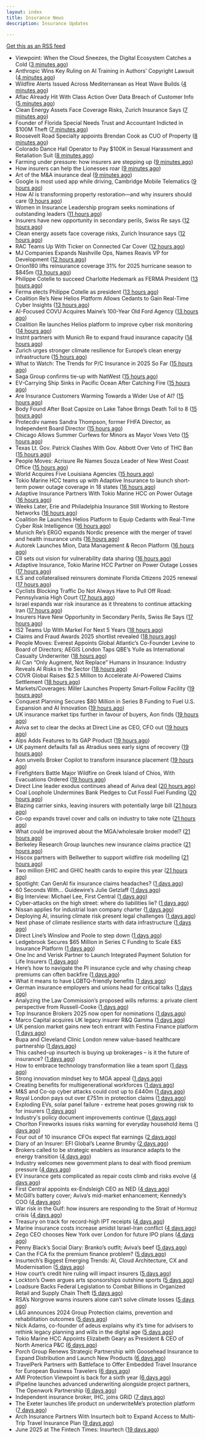```yaml
---
layout: index
title: Insurance News
description: Insurance Updates

---
```


[Get this as an RSS feed](/insurance.rss)

<!-- news_marker starts -->
- Viewpoint: When the Cloud Sneezes, the Digital Ecosystem Catches a Cold ([3 minutes ago](https://www.insurancejournal.com/news/international/2025/06/25/828977.htm))
- Anthropic Wins Key Ruling on AI Training in Authors’ Copyright Lawsuit ([4 minutes ago](https://www.insurancejournal.com/news/national/2025/06/25/828987.htm))
- Wildfire Alerts Issued Across Mediterranean as Heat Wave Builds ([4 minutes ago](https://www.insurancejournal.com/news/international/2025/06/25/828960.htm))
- Aflac Already Hit With Class Action Over Data Breach of Customer Info ([5 minutes ago](https://www.insurancejournal.com/news/national/2025/06/25/829012.htm))
- Clean Energy Assets Face Coverage Risks, Zurich Insurance Says ([7 minutes ago](https://www.insurancejournal.com/news/international/2025/06/25/829023.htm))
- Founder of Florida Special Needs Trust and Accountant Indicted in $100M Theft ([7 minutes ago](https://www.insurancejournal.com/news/southeast/2025/06/25/829054.htm))
- Roosevelt Road Specialty appoints Brendan Cook as CUO of Property ([8 minutes ago](https://www.reinsurancene.ws/roosevelt-road-specialty-appoints-brendan-cook-as-cuo-of-property/))
- Colorado Dance Hall Operator to Pay $100K in Sexual Harassment and Retaliation Suit ([8 minutes ago](https://www.insurancejournal.com/news/west/2025/06/25/828979.htm))
- Farming under pressure: how insurers are stepping up ([9 minutes ago](https://www.postonline.co.uk/commercial/7957860/farming-under-pressure-how-insurers-are-stepping-up))
- How insurers can help the Lionesses roar ([9 minutes ago](https://www.postonline.co.uk/claims/7957499/how-insurers-can-help-the-lionesses-roar))
- Art of the M&A insurance deal ([9 minutes ago](https://www.postonline.co.uk/commercial/7957730/art-of-the-ma-insurance-deal))
- Google is most used app while driving, Cambridge Mobile Telematics ([9 hours ago](https://www.dig-in.com/news/google-most-used-while-driving-cambridge-mobile-telematics))
- How AI is transforming property restoration—and why insurers should care ([9 hours ago](https://www.dig-in.com/opinion/how-ai-is-transforming-property-restoration))
- Women in Insurance Leadership program seeks nominations of outstanding leaders ([11 hours ago](https://www.dig-in.com/news/2025-women-in-insurance-leadership-nominations-open))
- Insurers have new opportunity in secondary perils, Swiss Re says ([12 hours ago](https://www.dig-in.com/articles/insurers-have-new-opportunity-in-secondary-perils-swiss-re))
- Clean energy assets face coverage risks, Zurich Insurance says ([12 hours ago](https://www.dig-in.com/articles/clean-energy-assets-face-coverage-risks-zurich-insurance))
- RAC Teams Up With Ticker on Connected Car Cover ([12 hours ago](https://insurance-edge.net/2025/06/24/rac-teams-up-with-ticker-on-connected-car-cover/))
- MJ Companies Expands Nashville Ops, Names Reavis VP for Development ([12 hours ago](https://www.insurancejournal.com/news/southeast/2025/06/24/828984.htm))
- Orion180 lifts reinsurance coverage 31% for 2025 hurricane season to $845m ([13 hours ago](https://www.reinsurancene.ws/orion180-lifts-reinsurance-coverage-31-for-2025-hurricane-season-to-845m/))
- Philippe Cotelle to succeed Charlotte Hedemark as FERMA President ([13 hours ago](https://www.reinsurancene.ws/philippe-cotelle-to-succeed-charlotte-hedemark-as-ferma-president/))
- Ferma elects Philippe Cotelle as president ([13 hours ago](https://www.postonline.co.uk/risk-management/7957992/ferma-elects-philippe-cotelle-as-president))
- Coalition Re’s New Helios Platform Allows Cedants to Gain Real-Time Cyber Insights ([13 hours ago](https://www.insurancejournal.com/news/national/2025/06/24/828970.htm))
- AI-Focused COVU Acquires Maine’s 100-Year Old Ford Agency ([13 hours ago](https://www.insurancejournal.com/news/east/2025/06/24/828968.htm))
- Coalition Re launches Helios platform to improve cyber risk monitoring ([14 hours ago](https://www.reinsurancene.ws/coalition-re-launches-helios-platform-to-improve-cyber-risk-monitoring/))
- Instnt partners with Munich Re to expand fraud insurance capacity ([14 hours ago](https://www.reinsurancene.ws/instnt-partners-with-munich-re-to-expand-fraud-insurance-capacity/))
- Zurich urges stronger climate resilience for Europe’s clean energy infrastructure ([15 hours ago](https://www.reinsurancene.ws/zurich-urges-stronger-climate-resilience-for-europes-clean-energy-infrastructure/))
- What to Watch: The Trends for P/C Insurance in 2025 So Far ([15 hours ago](https://www.insurancejournal.com/news/national/2025/06/24/828952.htm))
- Saga Group confirms tie-up with NatWest ([15 hours ago](https://www.insurancebusinessmag.com/uk/news/breaking-news/saga-group-confirms-tieup-with-natwest-540271.aspx))
- EV-Carrying Ship Sinks in Pacific Ocean After Catching Fire ([15 hours ago](https://www.insurancejournal.com/news/international/2025/06/24/828902.htm))
- Are Insurance Customers Warming Towards a Wider Use of AI? ([15 hours ago](https://insurance-edge.net/2025/06/24/are-insurance-customers-warming-towards-a-wider-use-of-ai/))
- Body Found After Boat Capsize on Lake Tahoe Brings Death Toll to 8 ([15 hours ago](https://www.insurancejournal.com/news/west/2025/06/24/828938.htm))
- Protecdiv names Sandra Thompson, former FHFA Director, as Independent Board Director ([15 hours ago](https://www.reinsurancene.ws/protecdiv-names-sandra-thompson-former-fhfa-director-as-independent-board-director/))
- Chicago Allows Summer Curfews for Minors as Mayor Vows Veto ([15 hours ago](https://www.insurancejournal.com/news/midwest/2025/06/24/828934.htm))
- Texas Lt. Gov. Patrick Clashes With Gov. Abbott Over Veto of THC Ban ([15 hours ago](https://www.insurancejournal.com/news/southcentral/2025/06/24/828927.htm))
- People Moves: Acrisure Re Names Souza Leader of New West Coast Office ([15 hours ago](https://www.insurancejournal.com/news/west/2025/06/24/828806.htm))
- World Acquires Five Louisiana Agencies ([15 hours ago](https://www.insurancejournal.com/news/southcentral/2025/06/24/828923.htm))
- Tokio Marine HCC teams up with Adaptive Insurance to launch short-term power outage coverage in 18 states ([16 hours ago](https://www.reinsurancene.ws/tokio-marine-hcc-teams-up-with-adaptive-insurance-to-launch-short-term-power-outage-coverage-in-18-states/))
- Adaptive Insurance Partners With Tokio Marine HCC on Power Outage ([16 hours ago](https://insurance-edge.net/2025/06/24/adaptive-insurance-partners-with-tokio-marine-hcc-on-power-outage/))
- Weeks Later, Erie and Philadelphia Insurance Still Working to Restore Networks ([16 hours ago](https://www.insurancejournal.com/news/east/2025/06/24/828919.htm))
- Coalition Re Launches Helios Platform to Equip Cedants with Real-Time Cyber Risk Intelligence ([16 hours ago](https://www.insurtechinsights.com/coalition-re-launches-helios-platform-to-equip-cedants-with-real-time-cyber-risk-intelligence/))
- Munich Re’s ERGO expands Nordic presence with the merger of travel and health insurance units ([16 hours ago](https://www.reinsurancene.ws/munich-res-ergo-expands-nordic-presence-with-the-merger-of-travel-and-health-insurance-units/))
- Autorek Launches Mion, Data Management & Recon Platform ([16 hours ago](https://insurance-edge.net/2025/06/24/autorek-launches-mion-data-management-recon-platform/))
- CII sets out vision for vulnerability data sharing ([16 hours ago](https://ifamagazine.com/cii-sets-out-vision-for-vulnerability-data-sharing/))
- Adaptive Insurance, Tokio Marine HCC Partner on Power Outage Losses ([17 hours ago](https://www.insurancejournal.com/news/national/2025/06/24/828825.htm))
- ILS and collateralised reinsurers dominate Florida Citizens 2025 renewal ([17 hours ago](https://www.reinsurancene.ws/ils-and-collateralised-reinsurers-dominate-florida-citizens-2025-renewal/))
- Cyclists Blocking Traffic Do Not Always Have to Pull Off Road: Pennsylvania High Court ([17 hours ago](https://www.insurancejournal.com/news/east/2025/06/24/828904.htm))
- Israel expands war risk insurance as it threatens to continue attacking Iran ([17 hours ago](https://www.insurancebusinessmag.com/uk/news/breaking-news/israel-expands-war-risk-insurance-as-it-threatens-to-continue-attacking-iran-540229.aspx))
- Insurers Have New Opportunity in Secondary Perils, Swiss Re Says ([17 hours ago](https://www.insurancejournal.com/news/international/2025/06/24/828898.htm))
- IS2 Teams Up With Markel For Next 5 Years ([18 hours ago](https://insurance-edge.net/2025/06/24/is2-teams-up-with-markel-for-next-5-years/))
- Claims and Fraud Awards 2025 shortlist revealed ([18 hours ago](https://www.postonline.co.uk/claims/7957977/claims-and-fraud-awards-2025-shortlist-revealed))
- People Moves: Everest Appoints Global Atlantic’s Co-Founder Levine to Board of Directors; AEGIS London Taps QBE’s Yuile as International Casualty Underwriter ([18 hours ago](https://www.insurancejournal.com/news/international/2025/06/24/828893.htm))
- AI Can “Only Augment, Not Replace” Humans in Insurance: Industry Reveals AI Risks in the Sector ([18 hours ago](https://thefintechtimes.com/ai-can-only-augment-not-replace-humans-in-insurance-industry-reveals-ai-risks-in-the-sector/))
- COVR Global Raises $2.5 Million to Accelerate AI-Powered Claims Settlement ([18 hours ago](https://www.insurtechinsights.com/covr-global-raises-2-5-million-to-accelerate-ai-powered-claims-settlement/))
- Markets/Coverages: Miller Launches Property Smart-Follow Facility ([19 hours ago](https://www.insurancejournal.com/news/international/2025/06/24/828887.htm))
- Conquest Planning Secures $80 Million in Series B Funding to Fuel U.S. Expansion and AI Innovation ([19 hours ago](https://www.insurtechinsights.com/conquest-planning-secures-80-million-in-series-b-funding-to-fuel-u-s-expansion-and-ai-innovation/))
- UK insurance market tips further in favour of buyers, Aon finds ([19 hours ago](https://www.insurancebusinessmag.com/uk/news/breaking-news/uk-insurance-market-tips-further-in-favour-of-buyers-aon-finds-540199.aspx))
- Aviva set to clear the decks at Direct Line as CEO, CFO out ([19 hours ago](https://www.insurancebusinessmag.com/uk/news/breaking-news/aviva-set-to-clear-the-decks-at-direct-line-as-ceo-cfo-out-540198.aspx))
- Alps Adds Features to Its GAP Product ([19 hours ago](https://insurance-edge.net/2025/06/24/alps-adds-features-to-its-gap-product/))
- UK payment defaults fall as Atradius sees early signs of recovery ([19 hours ago](https://www.insurancebusinessmag.com/uk/news/breaking-news/uk-payment-defaults-fall-as-atradius-sees-early-signs-of-recovery-540191.aspx))
- Aon unveils Broker Copilot to transform insurance placement ([19 hours ago](https://www.insurancebusinessmag.com/uk/news/technology/aon-unveils-broker-copilot-to-transform-insurance-placement-540189.aspx))
- Firefighters Battle Major Wildfire on Greek Island of Chios, With Evacuations Ordered ([19 hours ago](https://www.insurancejournal.com/news/international/2025/06/24/828883.htm))
- Direct Line leader exodus continues ahead of Aviva deal ([20 hours ago](https://www.postonline.co.uk/news/7957990/direct-line-leader-exodus-continues-ahead-of-aviva-deal))
- Coal Loophole Undermines Bank Pledges to Cut Fossil Fuel Funding ([20 hours ago](https://www.insurancejournal.com/news/international/2025/06/24/828868.htm))
- Blazing carrier sinks, leaving insurers with potentially large bill ([21 hours ago](https://www.insurancebusinessmag.com/uk/news/breaking-news/blazing-carrier-sinks-leaving-insurers-with-potentially-large-bill-540245.aspx))
- Co-op expands travel cover and calls on industry to take note ([21 hours ago](https://www.postonline.co.uk/personal/7957986/co-op-expands-travel-cover-and-calls-on-industry-to-take-note))
- What could be improved about the MGA/wholesale broker model? ([21 hours ago](https://www.insurancebusinessmag.com/uk/tv/what-could-be-improved-about-the-mgawholesale-broker-model-540171.aspx))
- Berkeley Research Group launches new insurance claims practice ([21 hours ago](https://www.insurancebusinessmag.com/uk/news/breaking-news/berkeley-research-group-launches-new-insurance-claims-practice-540170.aspx))
- Hiscox partners with Bellwether to support wildfire risk modelling ([21 hours ago](https://www.insurancebusinessmag.com/uk/news/catastrophe/hiscox-partners-with-bellwether-to-support-wildfire-risk-modelling-540169.aspx))
- Two million EHIC and GHIC health cards to expire this year ([21 hours ago](https://www.insurancebusinessmag.com/uk/news/travel/two-million-ehic-and-ghic-health-cards-to-expire-this-year-540168.aspx))
- Spotlight: Can GenAI fix insurance claims headaches? ([1 days ago](https://www.postonline.co.uk/market-access/7957902/spotlight-can-genai-fix-insurance-claims-headaches))
- 60 Seconds With... Guidewire’s Julie Getzlaff ([1 days ago](https://www.postonline.co.uk/technology/7957616/60-seconds-with-guidewire%E2%80%99s-julie-getzlaff))
- Big Interview: Michael Lee, First Central ([1 days ago](https://www.postonline.co.uk/personal/7957823/big-interview-michael-lee-first-central))
- Cyber-attacks on the high street: where do liabilities lie? ([1 days ago](https://www.postonline.co.uk/commercial/7957856/cyber-attacks-on-the-high-street-where-do-liabilities-lie))
- Nissan applies for industrial loan company charter ([1 days ago](https://www.dig-in.com/news/nissan-applies-for-industrial-loan-company-charter))
- Deploying AI, insuring climate risk present legal challenges ([1 days ago](https://www.dig-in.com/news/deploying-ai-insuring-climate-risk-present-legal-challenges))
- Next phase of climate resilience starts with data infrastructure ([1 days ago](https://www.dig-in.com/opinion/climate-resilience-starts-with-data-infrastructure))
- Direct Line’s Winslow and Poole to step down ([1 days ago](https://www.postonline.co.uk/news/7957985/direct-line%E2%80%99s-winslow-and-poole-to-step-down))
- Ledgebrook Secures $65 Million in Series C Funding to Scale E&S Insurance Platform ([1 days ago](https://www.insurtechinsights.com/ledgebrook-secures-65-million-in-series-c-funding-to-scale-es-insurance-platform/))
- One Inc and Verisk Partner to Launch Integrated Payment Solution for Life Insurers ([1 days ago](https://www.insurtechinsights.com/one-inc-and-verisk-partner-to-launch-integrated-payment-solution-for-life-insurers/))
- Here’s how to navigate the PI insurance cycle and why chasing cheap premiums can often backfire ([1 days ago](https://ifamagazine.com/advisers-heres-how-to-navigate-the-pi-insurance-cycle-and-why-chasing-cheap-premiums-can-often-backfire/))
- What it means to have LGBTQ-friendly benefits ([1 days ago](https://www.dig-in.com/news/what-it-means-to-have-lgbtq-friendly-benefits))
- German insurance employers and unions head for critical talks ([1 days ago](https://www.insurancebusinessmag.com/uk/news/breaking-news/german-insurance-employers-and-unions-head-for-critical-talks-540044.aspx))
- Analyzing the Law Commission’s proposed wills reforms: a private client perspective from Russell-Cooke ([1 days ago](https://ifamagazine.com/analyzing-the-law-commissions-proposed-wills-reforms-a-private-client-perspective-from-russell-cooke/))
- Top Insurance Brokers 2025 now open for nominations ([1 days ago](https://www.insurancebusinessmag.com/uk/news/breaking-news/top-insurance-brokers-2025-now-open-for-nominations-540042.aspx))
- Marco Capital acquires UK legacy insurer R&Q Gamma ([1 days ago](https://www.insurancebusinessmag.com/uk/news/breaking-news/marco-capital-acquires-uk-legacy-insurer-randq-gamma-540040.aspx))
- UK pension market gains new tech entrant with Festina Finance platform ([1 days ago](https://www.insurancebusinessmag.com/uk/news/life-insurance/uk-pension-market-gains-new-tech-entrant-with-festina-finance-platform-540039.aspx))
- Bupa and Cleveland Clinic London renew value-based healthcare partnership ([1 days ago](https://www.insurancebusinessmag.com/uk/news/life-insurance/bupa-and-cleveland-clinic-london-renew-valuebased-healthcare-partnership-540038.aspx))
- This cashed-up insurtech is buying up brokerages – is it the future of insurance? ([1 days ago](https://www.insurancebusinessmag.com/uk/news/technology/this-cashedup-insurtech-is-buying-up-brokerages--is-it-the-future-of-insurance-540037.aspx))
- How to embrace technology transformation like a team sport ([1 days ago](https://www.insurtechinsights.com/how-to-embrace-technology-transformation-like-a-team-sport/))
- Strong innovation mindset key to MGA appeal ([1 days ago](https://www.postonline.co.uk/broker/7957981/strong-innovation-mindset-key-to-mga-appeal))
- Creating benefits for multigenerational workforces ([1 days ago](https://www.dig-in.com/advisers/opinion/creating-benefits-for-multigenerational-workforces))
- M&S and Co-op cyber attacks could cost up to £440m ([1 days ago](https://www.postonline.co.uk/commercial/7957982/ms-and-co-op-cyber-attacks-could-cost-up-to-%C2%A3440m))
- Royal London pays out over £751m in protection claims ([1 days ago](https://ifamagazine.com/royal-london-pays-out-over-751m-in-protection-claims/))
- Exploding EVs, solar panel failure - extreme heat poses growing risk to for insurers ([1 days ago](https://www.insurancebusinessmag.com/uk/news/breaking-news/exploding-evs-solar-panel-failure--extreme-heat-poses-growing-risk-to-for-insurers-540015.aspx))
- Industry's policy document improvements continue ([1 days ago](https://www.insurancebusinessmag.com/uk/news/breaking-news/industrys-policy-document-improvements-continue-540014.aspx))
- Chorlton Fireworks issues risks warning for everyday household items ([1 days ago](https://www.insurancebusinessmag.com/uk/news/catastrophe/chorlton-fireworks-issues-risks-warning-for-everyday-household-items-540013.aspx))
- Four out of 10 insurance CFOs expect flat earnings ([2 days ago](https://www.postonline.co.uk/personal/7957743/four-out-of-10-insurance-cfos-expect-flat-earnings))
- Diary of an Insurer: EFI Global’s Leanne Brumby ([2 days ago](https://www.postonline.co.uk/claims/7957491/diary-of-an-insurer-efi-global%E2%80%99s-leanne-brumby))
- Brokers called to be strategic enablers as insurance adapts to the energy transition ([4 days ago](https://www.insurancebusinessmag.com/uk/news/breaking-news/brokers-called-to-be-strategic-enablers-as-insurance-adapts-to-the-energy-transition-539905.aspx))
- Industry welcomes new government plans to deal with flood premium pressure ([4 days ago](https://www.insurancebusinessmag.com/uk/news/catastrophe/industry-welcomes-new-government-plans-to-deal-with-flood-premium-pressure-539938.aspx))
- EV insurance gets complicated as repair costs climb and risks evolve ([4 days ago](https://www.insurancebusinessmag.com/uk/news/auto-motor/ev-insurance-gets-complicated-as-repair-costs-climb-and-risks-evolve-539915.aspx))
- First Central appoints ex-Endsleigh CEO as NED ([4 days ago](https://www.postonline.co.uk/news/7957978/first-central-appoints-ex-endsleigh-ceo-as-ned))
- McGill’s battery cover; Aviva’s mid-market enhancement; Kennedy’s COO ([4 days ago](https://www.postonline.co.uk/news/7957971/mcgill%E2%80%99s-battery-cover-aviva%E2%80%99s-mid-market-enhancement-kennedy%E2%80%99s-coo))
- War risk in the Gulf: how insurers are responding to the Strait of Hormuz crisis ([4 days ago](https://www.insurancebusinessmag.com/uk/news/breaking-news/war-risk-in-the-gulf-how-insurers-are-responding-to-the-strait-of-hormuz-crisis-539867.aspx))
- Treasury on track for record-high IPT receipts ([4 days ago](https://www.insurancebusinessmag.com/uk/news/breaking-news/treasury-on-track-for-recordhigh-ipt-receipts-539866.aspx))
- Marine insurance costs increase amidst Israel-Iran conflict ([4 days ago](https://www.postonline.co.uk/news/7957976/marine-insurance-costs-increase-amidst-israel-iran-conflict))
- Zego CEO chooses New York over London for future IPO plans ([4 days ago](https://www.postonline.co.uk/technology/7957974/zego-ceo-chooses-new-york-over-london-for-future-ipo-plans))
- Penny Black’s Social Diary: Branko’s outfit; Aviva’s beef ([5 days ago](https://www.postonline.co.uk/people/7957773/penny-black%E2%80%99s-social-diary-branko%E2%80%99s-outfit-aviva%E2%80%99s-beef))
- Can the FCA fix the premium finance problem? ([5 days ago](https://www.postonline.co.uk/regulation/7957972/can-the-fca-fix-the-premium-finance-problem))
- Insurtech’s Biggest Emerging Trends: AI, Cloud Architecture, CX and Modernisation ([5 days ago](https://thefintechtimes.com/insurtech-biggest-emerging-trends-ai-cloud-architecture-cx-and-data/))
- How court’s credit hire ruling will impact insurers ([5 days ago](https://www.postonline.co.uk/claims/7957969/how-court%E2%80%99s-credit-hire-ruling-will-impact-insurers))
- Lockton’s Owen argues arts sponsorships outshine sports ([5 days ago](https://www.postonline.co.uk/news/7957959/lockton%E2%80%99s-owen-argues-arts-sponsorships-outshine-sports))
- Loadsure Backs Federal Legislation to Combat Billions in Organized Retail and Supply Chain Theft ([5 days ago](https://www.insurtechinsights.com/loadsure-backs-federal-legislation-to-combat-billions-in-organized-retail-and-supply-chain-theft/))
- RSA’s Norgrove warns insurers alone can’t solve climate losses ([5 days ago](https://www.postonline.co.uk/commercial/7957966/rsa%E2%80%99s-norgrove-warns-insurers-alone-can%E2%80%99t-solve-climate-losses))
- L&G announces 2024 Group Protection claims, prevention and rehabilitation outcomes ([5 days ago](https://ifamagazine.com/lg-announces-2024-group-protection-claims-prevention-and-rehabilitation-outcomes/))
- Nick Adams, co-founder of adeus explains why it’s time for advisers to rethink legacy planning and wills in the digital age ([5 days ago](https://ifamagazine.com/nick-adams-co-founder-of-adeus-explains-why-its-time-for-advisers-to-rethink-legacy-planning-and-wills-in-the-digital-age/))
- Tokio Marine HCC Appoints Elizabeth Geary as President & CEO of North America P&C ([6 days ago](https://www.insurtechinsights.com/tokio-marine-hcc-appoints-elizabeth-geary-as-president-ceo-of-north-america-pc/))
- Porch Group Renews Strategic Partnership with Goosehead Insurance to Expand Distribution and Launch New Products ([6 days ago](https://www.insurtechinsights.com/porch-group-renews-strategic-partnership-with-goosehead-insurance-to-expand-distribution-and-launch-new-products/))
- TravelPerk Partners with Battleface to Offer Embedded Travel Insurance for European Business Travelers ([6 days ago](https://www.insurtechinsights.com/travelperk-partners-with-battleface-to-offer-embedded-travel-insurance-for-european-business-travelers/))
- AMI Protection Viewpoint is back for a sixth year ([6 days ago](https://ifamagazine.com/ami-protection-viewpoint-is-back-for-a-sixth-year/))
- iPipeline launches advanced underwriting alongside project partners, The Openwork Partnership ([6 days ago](https://ifamagazine.com/ipipeline-launches-advanced-underwriting-alongside-project-partners-the-openwork-partnership/))
- Independent insurance broker, IHC, joins GRiD ([7 days ago](https://ifamagazine.com/independent-insurance-broker-ihc-joins-grid/))
- The Exeter launches life product on underwriteMe’s protection platform ([7 days ago](https://ifamagazine.com/the-exeter-launches-life-product-on-underwritemes-protection-platform/))
- Arch Insurance Partners With Insurtech bolt to Expand Access to Multi-Trip Travel Insurance Plan ([9 days ago](https://thefintechtimes.com/arch-insurance-partners-with-insurtech-bolt-to-expand-access-to-multi-trip-travel-insurance-plan/))
- June 2025 at The Fintech Times: Insurtech ([19 days ago](https://thefintechtimes.com/june-2025-at-the-fintech-times-insurtech/))

<!-- news_marker ends -->